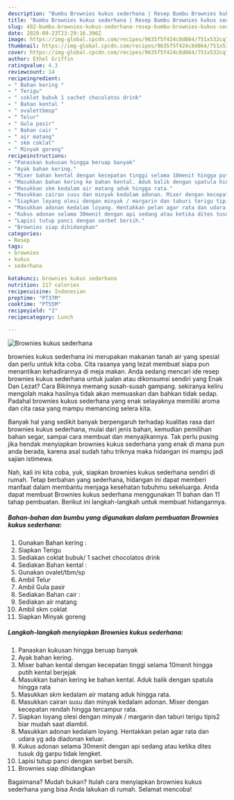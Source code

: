 ```yaml
---
description: "Bumbu Brownies kukus sederhana | Resep Bumbu Brownies kukus sederhana Yang Enak Banget"
title: "Bumbu Brownies kukus sederhana | Resep Bumbu Brownies kukus sederhana Yang Enak Banget"
slug: 482-bumbu-brownies-kukus-sederhana-resep-bumbu-brownies-kukus-sederhana-yang-enak-banget
date: 2020-09-23T23:29:16.396Z
image: https://img-global.cpcdn.com/recipes/9635f5f424c8d864/751x532cq70/brownies-kukus-sederhana-foto-resep-utama.jpg
thumbnail: https://img-global.cpcdn.com/recipes/9635f5f424c8d864/751x532cq70/brownies-kukus-sederhana-foto-resep-utama.jpg
cover: https://img-global.cpcdn.com/recipes/9635f5f424c8d864/751x532cq70/brownies-kukus-sederhana-foto-resep-utama.jpg
author: Ethel Griffin
ratingvalue: 4.3
reviewcount: 14
recipeingredient:
- " Bahan kering "
- " Terigu"
- " coklat bubuk 1 sachet chocolatos drink"
- " Bahan kental "
- " ovalettbmsp"
- " Telur"
- " Gula pasir"
- " Bahan cair "
- " air matang"
- " skm coklat"
- " Minyak goreng"
recipeinstructions:
- "Panaskan kukusan hingga beruap banyak"
- "Ayak bahan kering."
- "Mixer bahan kental dengan kecepatan tinggi selama 10menit hingga putih kental berjejak"
- "Masukkan bahan kering ke bahan kental. Aduk balik dengan spatula hingga rata"
- "Masukkan skm kedalam air matang aduk hingga rata."
- "Masukkan cairan susu dan minyak kedalam adonan. Mixer dengan kecepatan rendah hingga tercampur rata."
- "Siapkan loyang olesi dengan minyak / margarin dan taburi terigu tipis2 biar mudah saat diambil."
- "Masukkan adonan kedalam loyang. Hentakkan pelan agar rata dan udara yg ada diadonan keluar."
- "Kukus adonan selama 30menit dengan api sedang atau ketika dites tusuk dg garpu tidak lengket."
- "Lapisi tutup panci dengan serbet bersih."
- "Brownies siap dihidangkan"
categories:
- Resep
tags:
- brownies
- kukus
- sederhana

katakunci: brownies kukus sederhana 
nutrition: 217 calories
recipecuisine: Indonesian
preptime: "PT37M"
cooktime: "PT55M"
recipeyield: "2"
recipecategory: Lunch

---
```



![Brownies kukus sederhana](https://img-global.cpcdn.com/recipes/9635f5f424c8d864/751x532cq70/brownies-kukus-sederhana-foto-resep-utama.jpg)


brownies kukus sederhana ini merupakan makanan tanah air yang spesial dan perlu untuk kita coba. Cita rasanya yang lezat membuat siapa pun menantikan kehadirannya di meja makan.
Anda sedang mencari ide resep brownies kukus sederhana untuk jualan atau dikonsumsi sendiri yang Enak Dan Lezat? Cara Bikinnya memang susah-susah gampang. sekiranya keliru mengolah maka hasilnya tidak akan memuaskan dan bahkan tidak sedap. Padahal brownies kukus sederhana yang enak selayaknya memiliki aroma dan cita rasa yang mampu memancing selera kita.

Banyak hal yang sedikit banyak berpengaruh terhadap kualitas rasa dari brownies kukus sederhana, mulai dari jenis bahan, kemudian pemilihan bahan segar, sampai cara membuat dan menyajikannya. Tak perlu pusing jika hendak menyiapkan brownies kukus sederhana yang enak di mana pun anda berada, karena asal sudah tahu triknya maka hidangan ini mampu jadi sajian istimewa.




Nah, kali ini kita coba, yuk, siapkan brownies kukus sederhana sendiri di rumah. Tetap berbahan yang sederhana, hidangan ini dapat memberi manfaat dalam membantu menjaga kesehatan tubuhmu sekeluarga. Anda dapat membuat Brownies kukus sederhana menggunakan 11 bahan dan 11 tahap pembuatan. Berikut ini langkah-langkah untuk membuat hidangannya.

<!--inarticleads1-->

##### Bahan-bahan dan bumbu yang digunakan dalam pembuatan Brownies kukus sederhana:

1. Gunakan  Bahan kering :
1. Siapkan  Terigu
1. Sediakan  coklat bubuk/ 1 sachet chocolatos drink
1. Sediakan  Bahan kental :
1. Gunakan  ovalet/tbm/sp
1. Ambil  Telur
1. Ambil  Gula pasir
1. Sediakan  Bahan cair :
1. Sediakan  air matang
1. Ambil  skm coklat
1. Siapkan  Minyak goreng




<!--inarticleads2-->

##### Langkah-langkah menyiapkan Brownies kukus sederhana:

1. Panaskan kukusan hingga beruap banyak
1. Ayak bahan kering.
1. Mixer bahan kental dengan kecepatan tinggi selama 10menit hingga putih kental berjejak
1. Masukkan bahan kering ke bahan kental. Aduk balik dengan spatula hingga rata
1. Masukkan skm kedalam air matang aduk hingga rata.
1. Masukkan cairan susu dan minyak kedalam adonan. Mixer dengan kecepatan rendah hingga tercampur rata.
1. Siapkan loyang olesi dengan minyak / margarin dan taburi terigu tipis2 biar mudah saat diambil.
1. Masukkan adonan kedalam loyang. Hentakkan pelan agar rata dan udara yg ada diadonan keluar.
1. Kukus adonan selama 30menit dengan api sedang atau ketika dites tusuk dg garpu tidak lengket.
1. Lapisi tutup panci dengan serbet bersih.
1. Brownies siap dihidangkan




Bagaimana? Mudah bukan? Itulah cara menyiapkan brownies kukus sederhana yang bisa Anda lakukan di rumah. Selamat mencoba!
